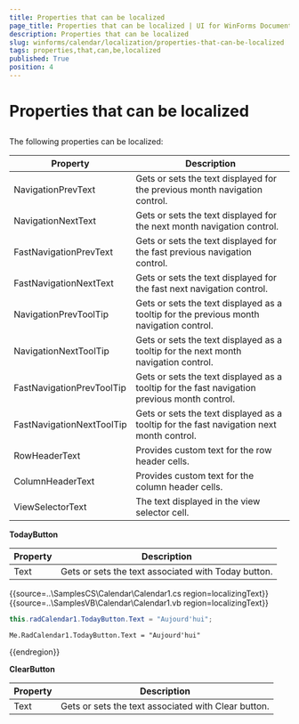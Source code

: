 ```yaml
---
title: Properties that can be localized
page_title: Properties that can be localized | UI for WinForms Documentation
description: Properties that can be localized
slug: winforms/calendar/localization/properties-that-can-be-localized
tags: properties,that,can,be,localized
published: True
position: 4
---
```


# Properties that can be localized



## 

The following properties can be localized:


| Property | Description |
| ------ | ------ |
|NavigationPrevText|Gets or sets the text displayed for the previous month navigation control.|
|NavigationNextText|Gets or sets the text displayed for the next month navigation control.|
|FastNavigationPrevText|Gets or sets the text displayed for the fast previous navigation control.|
|FastNavigationNextText|Gets or sets the text displayed for the fast next navigation control.|
|NavigationPrevToolTip|Gets or sets the text displayed as a tooltip for the previous month navigation control.|
|NavigationNextToolTip|Gets or sets the text displayed as a tooltip for the next month navigation control.|
|FastNavigationPrevToolTip|Gets or sets the text displayed as a tooltip for the fast navigation previous month control.|
|FastNavigationNextToolTip|Gets or sets the text displayed as a tooltip for the fast navigation next month control.|
|RowHeaderText|Provides custom text for the row header cells.|
|ColumnHeaderText|Provides custom text for the column header cells.|
|ViewSelectorText|The text displayed in the view selector cell.|

__TodayButton__


| Property | Description |
| ------ | ------ |
|Text|Gets or sets the text associated with Today button.|#_[C#] Assigning the TodayButton Text_


{{source=..\SamplesCS\Calendar\Calendar1.cs region=localizingText}} 
{{source=..\SamplesVB\Calendar\Calendar1.vb region=localizingText}} 

````C#
this.radCalendar1.TodayButton.Text = "Aujourd'hui";

````
````VB.NET
Me.RadCalendar1.TodayButton.Text = "Aujourd'hui"

````

{{endregion}} 

__ClearButton__


| Property | Description |
| ------ | ------ |
|Text|Gets or sets the text associated with Clear button.|
